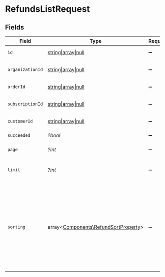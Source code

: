 # RefundsListRequest


## Fields

| Field                                                                                                                                                                   | Type                                                                                                                                                                    | Required                                                                                                                                                                | Description                                                                                                                                                             |
| ----------------------------------------------------------------------------------------------------------------------------------------------------------------------- | ----------------------------------------------------------------------------------------------------------------------------------------------------------------------- | ----------------------------------------------------------------------------------------------------------------------------------------------------------------------- | ----------------------------------------------------------------------------------------------------------------------------------------------------------------------- |
| `id`                                                                                                                                                                    | [string\|array\|null](../../Models/Operations/RefundIDFilter.md)                                                                                                        | :heavy_minus_sign:                                                                                                                                                      | Filter by refund ID.                                                                                                                                                    |
| `organizationId`                                                                                                                                                        | [string\|array\|null](../../Models/Operations/RefundsListQueryParamOrganizationIDFilter.md)                                                                             | :heavy_minus_sign:                                                                                                                                                      | Filter by organization ID.                                                                                                                                              |
| `orderId`                                                                                                                                                               | [string\|array\|null](../../Models/Operations/OrderIDFilter.md)                                                                                                         | :heavy_minus_sign:                                                                                                                                                      | Filter by order ID.                                                                                                                                                     |
| `subscriptionId`                                                                                                                                                        | [string\|array\|null](../../Models/Operations/SubscriptionIDFilter.md)                                                                                                  | :heavy_minus_sign:                                                                                                                                                      | Filter by subscription ID.                                                                                                                                              |
| `customerId`                                                                                                                                                            | [string\|array\|null](../../Models/Operations/RefundsListQueryParamCustomerIDFilter.md)                                                                                 | :heavy_minus_sign:                                                                                                                                                      | Filter by customer ID.                                                                                                                                                  |
| `succeeded`                                                                                                                                                             | *?bool*                                                                                                                                                                 | :heavy_minus_sign:                                                                                                                                                      | Filter by `succeeded`.                                                                                                                                                  |
| `page`                                                                                                                                                                  | *?int*                                                                                                                                                                  | :heavy_minus_sign:                                                                                                                                                      | Page number, defaults to 1.                                                                                                                                             |
| `limit`                                                                                                                                                                 | *?int*                                                                                                                                                                  | :heavy_minus_sign:                                                                                                                                                      | Size of a page, defaults to 10. Maximum is 100.                                                                                                                         |
| `sorting`                                                                                                                                                               | array<[Components\RefundSortProperty](../../Models/Components/RefundSortProperty.md)>                                                                                   | :heavy_minus_sign:                                                                                                                                                      | Sorting criterion. Several criteria can be used simultaneously and will be applied in order. Add a minus sign `-` before the criteria name to sort by descending order. |